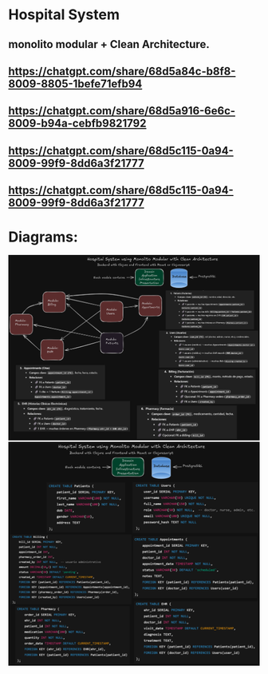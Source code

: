 # Hospital System
## monolito modular + Clean Architecture.
## https://chatgpt.com/share/68d5a84c-b8f8-8009-8805-1befe71efb94
## https://chatgpt.com/share/68d5a916-6e6c-8009-b94a-cebfb9821792
## https://chatgpt.com/share/68d5c115-0a94-8009-99f9-8dd6a3f21777
## https://chatgpt.com/share/68d5c115-0a94-8009-99f9-8dd6a3f21777

# Diagrams:
![Grafico](docs/clojure_diagrama.png)
![Tablas](docs/tablas.png)


